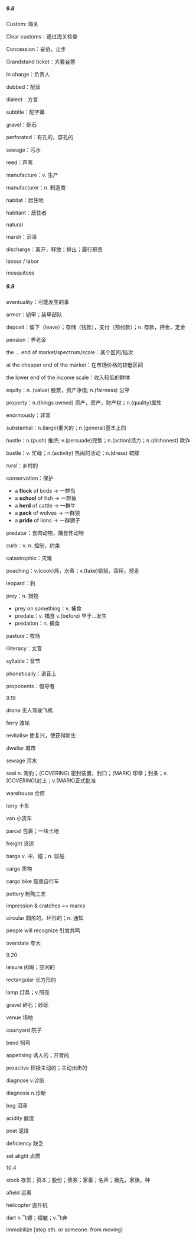 ##### 9.8

Custom: 海关

Clear customs：通过海关检查

Concession：妥协，让步

Grandstand ticket：大看台票

In charge：负责人

dubbed：配音

dialect：方言

subtitle：配字幕

gravel：砾石

perforated：有孔的，穿孔的

sewage：污水

reed：芦苇

manufacture：v. 生产

manufacturer：n. 制造商

habitat：居住地

habitant：居住者

natural

marsh：沼泽

discharge：离开，释放；排出；履行职责

labour / labor

mosquitoes

##### 9.9

eventuality：可能发生的事

armor：铠甲；装甲部队

deposit：留下（leave）；存储（钱款），支付（预付款）；n. 存款，押金，定金

pension：养老金

the ... end of market/spectrum/scale：某个区间/档次

at the cheaper end of the market：在市场价格的较低区间

the lower end of the income scale：收入较低的群体

equity：n. (value) 股票，资产净值; n.(fairness) 公平

property：n.(things owned) 资产，房产，财产权；n.(quality)属性

enormously：非常

substantial：n.(large)重大的；n.(general)基本上的

hustle：n.(push) 推挤; v.(persuade)兜售；n.(action)活力；n.(dishonest) 欺诈

bustle：v. 忙碌；n.(activity) 热闹的活动；n.(dress) 裙撑

rural：乡村的

conservation：保护

- a **flock** of birds → 一群鸟
- a **school** of fish → 一群鱼
- a **herd** of cattle → 一群牛
- a **pack** of wolves → 一群狼
- a **pride** of lions → 一群狮子

predator：食肉动物，捕食性动物

curb：v. n. 控制，约束

catastrophic：灾难

poaching：v.(cook)炖，水煮；v.(take)偷猎，窃用，挖走

leopard：豹

prey：n. 猎物

- prey on something：v. 捕食
- predate：v. 捕食 v.(before) 早于...发生
- predation：n. 捕食

pasture：牧场

illiteracy：文盲

syllable：音节

phonetically：语音上

proponents：倡导者

9.19

drone 无人驾驶飞机

ferry 渡轮

revitalise 使复兴，使获得新生

dweller 城市

sewage 污水

seal n. 海豹；(COVERING) 密封装置，封口；(MARK) 印章；封条；v.(COVERING)封上；v.(MARK)正式批准

warehouse 仓库

lorry 卡车

van 小货车

parcel 包裹；一块土地

freight 货运

barge v. 冲，幢；n. 驳船

cargo 货物

cargo bike 载重自行车

pottery 制陶工艺

impression & cratches == marks

circular 圆形的，环形的；n. 通知

people will recognize 引发共鸣

overstate 夸大

9.20

leisure 闲暇；空闲的

rectangular 长方形的

lamp 灯具；v.照亮

gravel 碎石；砂砾

venue 场地

courtyard 院子

bend 拐弯

appetising 诱人的；开胃的

proactive 积极主动的；主动出击的

diagnose v.诊断

diagnosis n.诊断

bog 沼泽

acidity 酸度

peat 泥煤 

deficiency 缺乏

set alight 点燃

10.4

stock 存货；资本；股份；债券；家畜；名声；祖先，家族，种

afield 远离

helicopter 直升机

dart n.飞镖；褶皱；v.飞奔

immobilize [stop sth. or someone. from moving]
